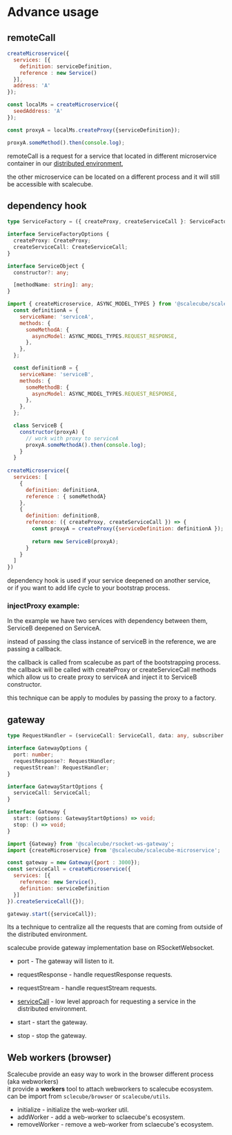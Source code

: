 # Advance usage

## remoteCall

```javascript
createMicroservice({
  services: [{
    definition: serviceDefinition,
    reference : new Service()
  }],
  address: 'A'
});

const localMs = createMicroservice({
  seedAddress: 'A'
});

const proxyA = localMs.createProxy({serviceDefinition});

proxyA.someMethod().then(console.log);
```

remoteCall is a request for a service that located in different microservice container in our [distributed environment](#distributed-environment),

the other microservice can be located on a different process and it will still be accessible with scalecube.

## dependency hook

```typescript
type ServiceFactory = ({ createProxy, createServiceCall }: ServiceFactoryOptions) => ServiceObject;

interface ServiceFactoryOptions {
  createProxy: CreateProxy;
  createServiceCall: CreateServiceCall;
}

interface ServiceObject {
  constructor?: any;

  [methodName: string]: any;
}
```

```javascript
import { createMicroservice, ASYNC_MODEL_TYPES } from '@scalecube/scalecube@scalecube/scalecube-microservice';
  const definitionA = {
    serviceName: 'serviceA',
    methods: {
      someMethodA: {
        asyncModel: ASYNC_MODEL_TYPES.REQUEST_RESPONSE,
      },
    },
  };

  const definitionB = {
    serviceName: 'serviceB',
    methods: {
      someMethodB: {
        asyncModel: ASYNC_MODEL_TYPES.REQUEST_RESPONSE,
      },
    },
  };

  class ServiceB {
    constructor(proxyA) {
      // work with proxy to serviceA
      proxyA.someMethodA().then(console.log);
    }
  }
  
createMicroservice({
  services: [
    {
      definition: definitionA,
      reference : { someMethodA}
    },
    {
      definition: definitionB,
      reference: ({ createProxy, createServiceCall }) => {
        const proxyA = createProxy({serviceDefinition: definitionA });
        
        return new ServiceB(proxyA);
      }
    }    
  ]
})
```

dependency hook is used if your service deepened on another service,  
or if you want to add life cycle to your bootstrap process.

### injectProxy example:

In the example we have two services with dependency between them,  
ServiceB deepened on ServiceA.

instead of passing the class instance of serviceB in the reference, we are passing a callback.

the callback is called from scalecube as part of the bootstrapping process.  
the callback will be called with createProxy or createServiceCall methods which allow us to create proxy to serviceA and inject it to ServiceB constructor.

this technique can be apply to modules by passing the proxy to a factory.


## gateway

```typescript
type RequestHandler = (serviceCall: ServiceCall, data: any, subscriber: any) => void;

interface GatewayOptions {
  port: number;
  requestResponse?: RequestHandler;
  requestStream?: RequestHandler;
}

interface GatewayStartOptions {
  serviceCall: ServiceCall;
}

interface Gateway {
  start: (options: GatewayStartOptions) => void;
  stop: () => void;
}
```

```javascript
import {Gateway} from '@scalecube/rsocket-ws-gateway';
import {createMicroservice} from '@scalecube/scalecube-microservice';

const gateway = new Gateway({port : 3000});
const serviceCall = createMicroservice({
  services: [{
    reference: new Service(),
    definition: serviceDefinition
  }]
}).createServiceCall({});

gateway.start({serviceCall});
```
Its a technique to centralize all the requests that are coming from outside of the distributed environment.

scalecube provide gateway implementation base on RSocketWebsocket.

* port - The gateway will listen to it.
* requestResponse - handle requestResponse requests.
* requestStream - handle requestStream requests.

* [serviceCall](#createservicecall) - low level approach for requesting a service in the distributed environment.

* start - start the gateway.
* stop - stop the gateway.


## Web workers (browser)

Scalecube provide an easy way to work in the browser different process (aka webworkers)  
it provide a **workers** tool to attach webworkers to scalecube ecosystem.  
can be import from `sclecube/browser` or `scalecube/utils`.  

* initialize - initialize the web-worker util.
* addWorker - add a web-worker to sclaecube's ecosystem.
* removeWorker -  remove a web-worker from sclaecube's ecosystem.
